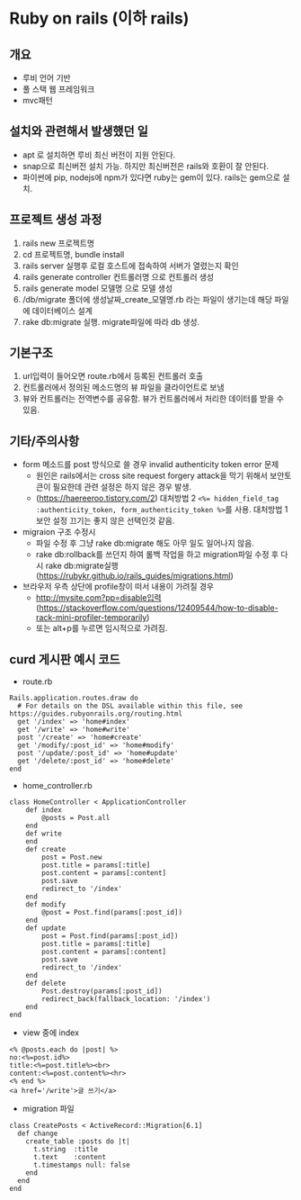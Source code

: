 # Ruby on rails (이하 rails)
## 개요
- 루비 언어 기반
- 풀 스택 웹 프레임워크
- mvc패턴
## 설치와 관련해서 발생했던 일
- apt 로 설치하면 루비 최신 버전이 지원 안된다.
- snap으로 최신버전 설치 가능. 하지만 최신버전은 rails와 호환이 잘 안된다.
- 파이썬에 pip, nodejs에 npm가 있다면 ruby는 gem이 있다. rails는 gem으로 설치.
## 프로젝트 생성 과정
1. rails new 프로젝트명
2. cd 프로젝트명, bundle install
3. rails server 실행후 로컬 호스트에 접속하여 서버가 열렸는지 확인
4. rails generate controller 컨트롤러명 으로 컨트롤러 생성
5. rails generate model 모델명 으로 모델 생성
6. /db/migrate 폴더에 생성날짜_create_모델명.rb 라는 파일이 생기는데 해당 파일에 데이터베이스 설계
7. rake db:migrate 실행. migrate파일에 따라 db 생성.
## 기본구조
1. url입력이 들어오면 route.rb에서 등록된 컨트롤러 호출
2. 컨트롤러에서 정의된 메소드명의 뷰 파일을 클라이언트로 보냄
3. 뷰와 컨트롤러는 전역변수를 공유함. 뷰가 컨트롤러에서 처리한 데이터를 받을 수 있음.
## 기타/주의사항
- form 메소드를 post 방식으로 쓸 경우 invalid authenticity token error 문제
  - 원인은 rails에서는 cross site request forgery attack을 막기 위해서 보안토큰이 필요한데 관련 설정은 하지 않은 경우 발생.
  - (https://haereeroo.tistory.com/2) 대처방법 2 ```<%= hidden_field_tag :authenticity_token, form_authenticity_token %>```를 사용. 대처방법 1 보안 설정 끄기는 좋지 않은 선택인것 같음.
- migraion 구조 수정시 
  - 파일 수정 후 그냥 rake db:migrate 해도 아무 일도 일어나지 않음.
  - rake db:rollback를 쓰던지 하여 롤백 작업을 하고 migration파일 수정 후 다시 rake db:migrate실행 (https://rubykr.github.io/rails_guides/migrations.html)
- 브라우저 우측 상단에 profile창이 떠서 내용이 가려질 경우
  - http://mysite.com?pp=disable입력 (https://stackoverflow.com/questions/12409544/how-to-disable-rack-mini-profiler-temporarily)
  - 또는 alt+p를 누르면 임시적으로 가려짐.
## curd 게시판 예시 코드
- route.rb
```
Rails.application.routes.draw do
  # For details on the DSL available within this file, see https://guides.rubyonrails.org/routing.html
  get '/index' => 'home#index'
  get '/write' => 'home#write'
  post '/create' => 'home#create'
  get '/modify/:post_id' => 'home#modify'
  post '/update/:post_id' => 'home#update'
  get '/delete/:post_id' => 'home#delete'
end
```
- home_controller.rb
```
class HomeController < ApplicationController
    def index
        @posts = Post.all
    end
    def write
    end
    def create
        post = Post.new
        post.title = params[:title]
        post.content = params[:content]
        post.save
        redirect_to '/index'
    end
    def modify
        @post = Post.find(params[:post_id])
    end
    def update
        post = Post.find(params[:post_id])
        post.title = params[:title]
        post.content = params[:content]
        post.save
        redirect_to '/index'
    end
    def delete
        Post.destroy(params[:post_id])
        redirect_back(fallback_location: '/index')
    end
end
```
- view 중에 index
```
<% @posts.each do |post| %>
no:<%=post.id%>
title:<%=post.title%><br>
content:<%=post.content%><hr>
<% end %>
<a href='/write'>글 쓰기</a>
```
- migration 파일
```
class CreatePosts < ActiveRecord::Migration[6.1]
  def change
    create_table :posts do |t|
      t.string  :title
      t.text    :content
      t.timestamps null: false
    end
  end
end
```
